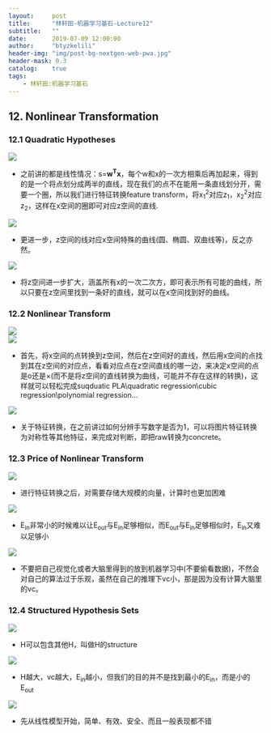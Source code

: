 ```yaml
---
layout:     post
title:      "林轩田-机器学习基石-Lecture12"
subtitle:   ""
date:       2019-07-09 12:00:00
author:     "btyzkelili"
header-img: "img/post-bg-nextgen-web-pwa.jpg"
header-mask: 0.3
catalog:    true
tags:
    - 林轩田:机器学习基石
---
```

## 12. Nonlinear Transformation

### 12.1 Quadratic Hypotheses
![](/img/linxuant-jishi/12-1.PNG)     

* 之前讲的都是线性情况：s=**w<sup>T</sup>x**，每个w和x的一次方相乘后再加起来，得到的是一个将点划分成两半的直线，现在我们的点不在能用一条直线划分开，需要一个圈，所以我们进行特征转换feature transform，将x<sub>1</sub><sup>2</sup>对应z<sub>1</sub>，x<sub>2</sub><sup>2</sup>对应z<sub>2</sub>，这样在x空间的圈即可对应z空间的直线.

![](/img/linxuant-jishi/12-1.PNG)     

* 更进一步，z空间的线对应x空间特殊的曲线(圆、椭圆、双曲线等)，反之亦然。

![](/img/linxuant-jishi/12-1.PNG)     

* 将z空间进一步扩大，涵盖所有x的一次二次方，即可表示所有可能的曲线，所以只要在z空间里找到一条好的直线，就可以在x空间找到好的曲线。

### 12.2 Nonlinear Transform

![](/img/linxuant-jishi/12-4.PNG)  
![](/img/linxuant-jishi/12-5.PNG)      

* 首先，将x空间的点转换到z空间，然后在z空间好的直线，然后用x空间的点找到其在z空间的对应点，看看对应点在z空间直线的哪一边，来决定x空间的点是o还是×(而不是将z空间的直线转换为曲线，可能并不存在这样的转换)，这样就可以轻松完成suqduatic PLA\quadratic regression\cubic regression\polynomial regression...

![](/img/linxuant-jishi/12-6.PNG)     

* 关于特征转换，在之前讲过如何分辨手写数字是否为1，可以将图片特征转换为对称性等其他特征，来完成对判断，即把raw转换为concrete。

### 12.3 Price of Nonlinear Transform

![](/img/linxuant-jishi/12-7.PNG)     

* 进行特征转换之后，对需要存储大规模的向量，计算时也更加困难

![](/img/linxuant-jishi/12-8.PNG)     

* E<sub>in</sub>非常小的时候难以让E<sub>out</sub>与E<sub>in</sub>足够相似，而E<sub>out</sub>与E<sub>in</sub>足够相似时，E<sub>in</sub>又难以足够小

![](/img/linxuant-jishi/12-9.PNG)     

* 不要把自己视觉化或者大脑里得到的放到机器学习中(不要偷看数据)，不然会对自己的算法过于乐观，虽然在自己的推理下vc小，那是因为没有计算大脑里的vc。

### 12.4 Structured Hypothesis Sets

![](/img/linxuant-jishi/12-10.PNG)     

* H可以包含其他H，叫做H的structure

![](/img/linxuant-jishi/12-11.PNG)    

* H越大，vc越大，E<sub>in</sub>越小，但我们的目的并不是找到最小的E<sub>in</sub>，而是小的E<sub>out</sub>

![](/img/linxuant-jishi/12-12.PNG)     

* 先从线性模型开始，简单、有效、安全、而且一般表现都不错
